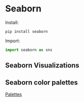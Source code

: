 # Seaborn

Install:

```
pip install seaborn
```

Import:

```python
import seaborn as sns
```

## Seaborn Visualizations

## Seaborn color palettes

[Palettes](https://i.redd.it/dtnetzv9slu71.png) 



